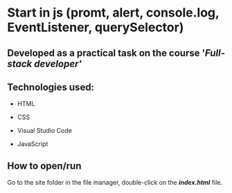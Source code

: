 # Start in js (promt, alert, console.log, EventListener, querySelector)

Developed as a practical task on the course '_Full-stack developer'_
---

## Technologies used:

* HTML

* CSS 

* Visual Studio Code

* JavaScript

## How to open/run

Go to the site folder in the file manager, double-click on the ___index.html___ file.


